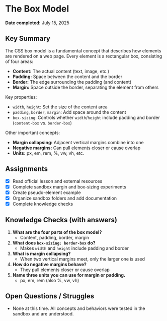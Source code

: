 # The Box Model

**Date completed:** July 15, 2025

## Key Summary
The CSS box model is a fundamental concept that describes how elements are rendered on a web page. Every element is a rectangular box, consisting of four areas:
- **Content:** The actual content (text, image, etc.)
- **Padding:** Space between the content and the border
- **Border:** The edge surrounding the padding (and content)
- **Margin:** Space outside the border, separating the element from others

Key properties:
- `width`, `height`: Set the size of the content area
- `padding`, `border`, `margin`: Add space around the content
- `box-sizing`: Controls whether `width`/`height` include padding and border (`content-box` vs. `border-box`)

Other important concepts:
- **Margin collapsing:** Adjacent vertical margins combine into one
- **Negative margins:** Can pull elements closer or cause overlap
- **Units:** px, em, rem, %, vw, vh, etc.

## Assignments
- [x] Read official lesson and external resources
- [x] Complete sandbox margin and box-sizing experiments
- [x] Create pseudo-element example
- [x] Organize sandbox folders and add documentation
- [x] Complete knowledge checks

## Knowledge Checks (with answers)
1. **What are the four parts of the box model?**
   - Content, padding, border, margin
2. **What does `box-sizing: border-box` do?**
   - Makes `width` and `height` include padding and border
3. **What is margin collapsing?**
   - When two vertical margins meet, only the larger one is used
4. **How do negative margins behave?**
   - They pull elements closer or cause overlap
5. **Name three units you can use for margin or padding.**
   - px, em, rem (also %, vw, vh)

## Open Questions / Struggles
- None at this time. All concepts and behaviors were tested in the sandbox and are understood.
